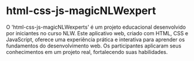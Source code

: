 # html-css-js-magicNLWexpert
O 'html-css-js-magicNLWexperts' é um projeto educacional desenvolvido por iniciantes no curso NLW. Este aplicativo web, criado com HTML, CSS e JavaScript, oferece uma experiência prática e interativa para aprender os fundamentos do desenvolvimento web. Os participantes aplicaram seus conhecimentos em um projeto real, fortalecendo suas habilidades.
